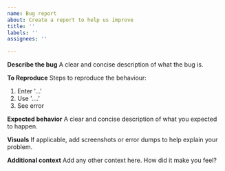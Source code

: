 ```yaml
---
name: Bug report
about: Create a report to help us improve
title: ''
labels: ''
assignees: ''

---
```


**Describe the bug**
A clear and concise description of what the bug is.

**To Reproduce**
Steps to reproduce the behaviour:
1. Enter '...'
2. Use '....'
3. See error

**Expected behavior**
A clear and concise description of what you expected to happen.

**Visuals**
If applicable, add screenshots or error dumps to help explain your problem.

**Additional context**
Add any other context here. How did it make you feel?
